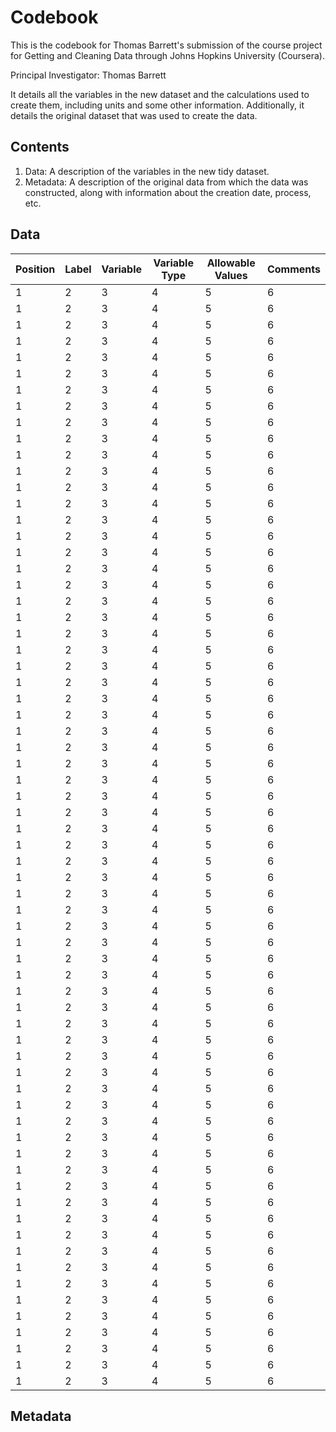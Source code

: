 # Codebook

This is the codebook for Thomas Barrett's submission of the course project for Getting and Cleaning Data through Johns Hopkins University (Coursera).

Principal Investigator: Thomas Barrett

It details all the variables in the new dataset and the calculations used to create them, including units and some other information. Additionally, it details the original dataset that was used to create the data.

## Contents
1. Data: A description of the variables in the new tidy dataset.
2. Metadata: A description of the original data from which the data was constructed, along with information about the creation date, process, etc.

## Data

Position | Label | Variable | Variable Type | Allowable Values | Comments
--- | --- | --- | --- | --- | ---
1 | 2 | 3 | 4 | 5 | 6
1 | 2 | 3 | 4 | 5 | 6
1 | 2 | 3 | 4 | 5 | 6
1 | 2 | 3 | 4 | 5 | 6
1 | 2 | 3 | 4 | 5 | 6
1 | 2 | 3 | 4 | 5 | 6
1 | 2 | 3 | 4 | 5 | 6
1 | 2 | 3 | 4 | 5 | 6
1 | 2 | 3 | 4 | 5 | 6
1 | 2 | 3 | 4 | 5 | 6
1 | 2 | 3 | 4 | 5 | 6
1 | 2 | 3 | 4 | 5 | 6
1 | 2 | 3 | 4 | 5 | 6
1 | 2 | 3 | 4 | 5 | 6
1 | 2 | 3 | 4 | 5 | 6
1 | 2 | 3 | 4 | 5 | 6
1 | 2 | 3 | 4 | 5 | 6
1 | 2 | 3 | 4 | 5 | 6
1 | 2 | 3 | 4 | 5 | 6
1 | 2 | 3 | 4 | 5 | 6
1 | 2 | 3 | 4 | 5 | 6
1 | 2 | 3 | 4 | 5 | 6
1 | 2 | 3 | 4 | 5 | 6
1 | 2 | 3 | 4 | 5 | 6
1 | 2 | 3 | 4 | 5 | 6
1 | 2 | 3 | 4 | 5 | 6
1 | 2 | 3 | 4 | 5 | 6
1 | 2 | 3 | 4 | 5 | 6
1 | 2 | 3 | 4 | 5 | 6
1 | 2 | 3 | 4 | 5 | 6
1 | 2 | 3 | 4 | 5 | 6
1 | 2 | 3 | 4 | 5 | 6
1 | 2 | 3 | 4 | 5 | 6
1 | 2 | 3 | 4 | 5 | 6
1 | 2 | 3 | 4 | 5 | 6
1 | 2 | 3 | 4 | 5 | 6
1 | 2 | 3 | 4 | 5 | 6
1 | 2 | 3 | 4 | 5 | 6
1 | 2 | 3 | 4 | 5 | 6
1 | 2 | 3 | 4 | 5 | 6
1 | 2 | 3 | 4 | 5 | 6
1 | 2 | 3 | 4 | 5 | 6
1 | 2 | 3 | 4 | 5 | 6
1 | 2 | 3 | 4 | 5 | 6
1 | 2 | 3 | 4 | 5 | 6
1 | 2 | 3 | 4 | 5 | 6
1 | 2 | 3 | 4 | 5 | 6
1 | 2 | 3 | 4 | 5 | 6
1 | 2 | 3 | 4 | 5 | 6
1 | 2 | 3 | 4 | 5 | 6
1 | 2 | 3 | 4 | 5 | 6
1 | 2 | 3 | 4 | 5 | 6
1 | 2 | 3 | 4 | 5 | 6
1 | 2 | 3 | 4 | 5 | 6
1 | 2 | 3 | 4 | 5 | 6
1 | 2 | 3 | 4 | 5 | 6
1 | 2 | 3 | 4 | 5 | 6
1 | 2 | 3 | 4 | 5 | 6
1 | 2 | 3 | 4 | 5 | 6
1 | 2 | 3 | 4 | 5 | 6
1 | 2 | 3 | 4 | 5 | 6
1 | 2 | 3 | 4 | 5 | 6
1 | 2 | 3 | 4 | 5 | 6
1 | 2 | 3 | 4 | 5 | 6
1 | 2 | 3 | 4 | 5 | 6
1 | 2 | 3 | 4 | 5 | 6
1 | 2 | 3 | 4 | 5 | 6
1 | 2 | 3 | 4 | 5 | 6







## Metadata
